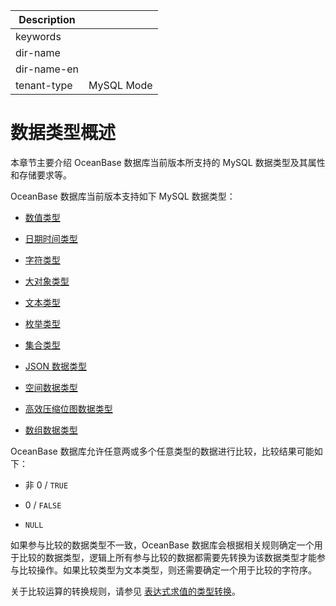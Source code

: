 | Description   |                 |
|---------------|-----------------|
| keywords      |                 |
| dir-name      |                 |
| dir-name-en   |                 |
| tenant-type   | MySQL Mode      |

# 数据类型概述

本章节主要介绍 OceanBase 数据库当前版本所支持的 MySQL 数据类型及其属性和存储要求等。

OceanBase 数据库当前版本支持如下 MySQL 数据类型：

* [数值类型](200.numeric-of-mysql-mode/100.numeric-type-of-mysql-mode.md)

* [日期时间类型](300.date-and-time-types-of-mysql-mode/100.date-and-time-types-of-mysql-mode.md)

* [字符类型](400.string-of-mysql-mode/100.string-type-overview-of-mysql-mode.md)

* [大对象类型](500.large-object-of-mysql-mode/100.large-object-and-text-type-overview-of-mysql-mode.md)

* [文本类型](500.large-object-of-mysql-mode/100.large-object-and-text-type-overview-of-mysql-mode.md)

* [枚举类型](../100.data-type-of-mysql-mode/600.enum-type-of-mysql-mode.md)

* [集合类型](../100.data-type-of-mysql-mode/700.set-type-of-mysql-mode.md)

* [JSON 数据类型](800.json-formatted-data-type-of-mysql-mode/100.json-formatted-data-types-of-mysql-mode.md)

* [空间数据类型](900.spatial-data-type-of-mysql-mode/100.spatial-data-type-overview-of-mysql-mode.md)

* [高效压缩位图数据类型](1000.roaring-bitmap-data-type-of-mysql-mode/100.roaring-bitmap-data-type-overview-of-mysql-mode.md)

* [数组数据类型](1200.array-data-type-of-mysql-mode/100.array-data-type-overview-of-mysql-mode.md)

OceanBase 数据库允许任意两或多个任意类型的数据进行比较，比较结果可能如下：

* 非 0 / `TRUE`

* 0 / `FALSE`

* `NULL`

如果参与比较的数据类型不一致，OceanBase 数据库会根据相关规则确定一个用于比较的数据类型，逻辑上所有参与比较的数据都需要先转换为该数据类型才能参与比较操作。如果比较类型为文本类型，则还需要确定一个用于比较的字符序。

关于比较运算的转换规则，请参见 [表达式求值的类型转换](../200.expression-of-mysql-mode/300.type-conversion-of-expression-evaluation-of-mysql-mode.md)。
